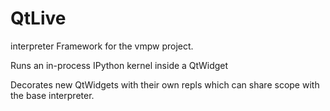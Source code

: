 # QtLive 
interpreter Framework for the vmpw project.

Runs an in-process IPython kernel inside a QtWidget 

Decorates new QtWidgets with their own repls which can share
scope with the base interpreter.
